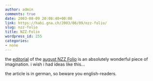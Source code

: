 ```yaml
---
author: admin
comments: true
date: 2003-08-09 20:08:40+00:00
link: https://habi.gna.ch/2003/08/09/nzz-folio/
slug: nzz-folio
title: NZZ-Folio
wordpress_id: 255
categories:
- none
---
```


the [editorial](http://www-x.nzz.ch/folio/archiv/2003/08/editorial.html) of the [august NZZ Folio](http://www-x.nzz.ch/folio/archiv/2003/08/) is an absolutely wonderful piece of imagination.
i wish i had ideas like this...

the article is in german, so beware you english-readers.
